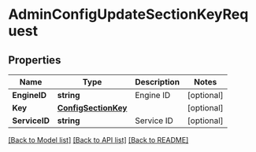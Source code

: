 # AdminConfigUpdateSectionKeyRequest

## Properties

Name | Type | Description | Notes
------------ | ------------- | ------------- | -------------
**EngineID** | **string** | Engine ID | [optional] 
**Key** | [**ConfigSectionKey**](ConfigSectionKey.md) |  | [optional] 
**ServiceID** | **string** | Service ID | [optional] 

[[Back to Model list]](../README.md#documentation-for-models) [[Back to API list]](../README.md#documentation-for-api-endpoints) [[Back to README]](../README.md)


